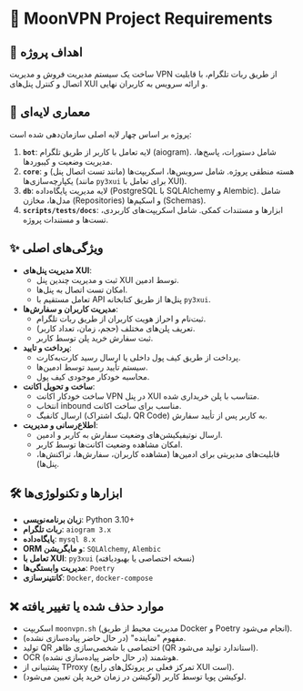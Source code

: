 # 📌 MoonVPN Project Requirements

## 🎯 اهداف پروژه
ساخت یک سیستم مدیریت فروش و مدیریت VPN از طریق ربات تلگرام، با قابلیت اتصال و کنترل پنل‌های XUI و ارائه سرویس به کاربران نهایی.

## 🏢 معماری لایه‌ای
پروژه بر اساس چهار لایه اصلی سازمان‌دهی شده است:
1.  **`bot`**: لایه تعامل با کاربر از طریق تلگرام (aiogram). شامل دستورات، پاسخ‌ها، مدیریت وضعیت و کیبوردها.
2.  **`core`**: هسته منطقی پروژه. شامل سرویس‌ها، اسکریپت‌ها (مانند تست اتصال پنل) و یکپارچه‌سازی‌ها (مانند `py3xui` برای تعامل با XUI).
3.  **`db`**: لایه مدیریت پایگاه‌داده (PostgreSQL با SQLAlchemy و Alembic). شامل مدل‌ها، مخازن (Repositories) و اسکیم‌ها (Schemas).
4.  **`scripts/tests/docs`**: ابزارها و مستندات کمکی. شامل اسکریپت‌های کاربردی، تست‌ها و مستندات پروژه.

## ✨ ویژگی‌های اصلی
- **مدیریت پنل‌های XUI**:
    - ثبت و مدیریت چندین پنل XUI توسط ادمین.
    - امکان تست اتصال به پنل‌ها.
    - تعامل مستقیم با API پنل‌ها از طریق کتابخانه `py3xui`.
- **مدیریت کاربران و سفارش‌ها**:
    - ثبت‌نام و احراز هویت کاربران از طریق ربات تلگرام.
    - تعریف پلن‌های مختلف (حجم، زمان، تعداد کاربر).
    - ثبت سفارش خرید پلن توسط کاربر.
- **پرداخت و تایید**:
    - پرداخت از طریق کیف پول داخلی یا ارسال رسید کارت‌به‌کارت.
    - سیستم تأیید رسید توسط ادمین‌ها.
    - محاسبه خودکار موجودی کیف پول.
- **ساخت و تحویل اکانت**:
    - ساخت خودکار اکانت VPN در پنل XUI متناسب با پلن خریداری شده.
    - انتخاب inbound مناسب برای ساخت اکانت.
    - ارسال کانفیگ (لینک اشتراک، QR Code) به کاربر پس از تأیید سفارش.
- **اطلاع‌رسانی و مدیریت**:
    - ارسال نوتیفیکیشن‌های وضعیت سفارش به کاربر و ادمین.
    - امکان مشاهده وضعیت اکانت‌ها توسط کاربر.
    - قابلیت‌های مدیریتی برای ادمین‌ها (مشاهده کاربران، سفارش‌ها، تراکنش‌ها، پنل‌ها).

## 🛠 ابزارها و تکنولوژی‌ها
- **زبان برنامه‌نویسی**: Python 3.10+
- **ربات تلگرام**: `aiogram 3.x`
- **پایگاه‌داده**: `mysql 8.x`
- **ORM و مایگریشن**: `SQLAlchemy`, `Alembic`
- **تعامل با XUI**: `py3xui` (نسخه اختصاصی یا بهبودیافته)
- **مدیریت وابستگی‌ها**: `Poetry`
- **کانتینرسازی**: `Docker`, `docker-compose`

## ❌ موارد حذف شده یا تغییر یافته
- اسکریپت `moonvpn.sh` (مدیریت محیط از طریق Docker و Poetry انجام می‌شود).
- مفهوم "نماینده" (در حال حاضر پیاده‌سازی نشده).
- تولید QR اختصاصی با شخصی‌سازی ظاهر (QR استاندارد تولید می‌شود).
- OCR هوشمند (در حال حاضر پیاده‌سازی نشده).
- پشتیبانی از TProxy (تمرکز فعلی بر پروتکل‌های رایج XUI است).
- لوکیشن پویا توسط کاربر (لوکیشن در زمان خرید پلن تعیین می‌شود).

